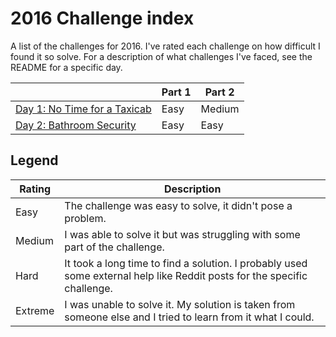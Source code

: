 # 2016 Challenge index

A list of the challenges for 2016. I've rated each challenge on how difficult I found it so solve. For a description of what challenges I've faced, see the README for a specific day.

|                                        | Part 1 | Part 2 |
| -------------------------------------- | ------ | ------ |
| [Day 1: No Time for a Taxicab](./01/)  | Easy   | Medium |
| [Day 2: Bathroom Security](./02/)      | Easy   | Easy   |

## Legend

| Rating  | Description
| ------- | ------------
| Easy    | The challenge was easy to solve, it didn't pose a problem.
| Medium  | I was able to solve it but was struggling with some part of the challenge.
| Hard    | It took a long time to find a solution. I probably used some external help like Reddit posts for the specific challenge.
| Extreme | I was unable to solve it. My solution is taken from someone else and I tried to learn from it what I could.